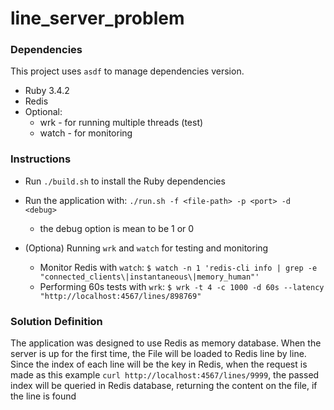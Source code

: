 # line_server_problem

### Dependencies
This project uses `asdf` to manage dependencies version.

* Ruby 3.4.2
* Redis
* Optional:
  * wrk - for running multiple threads (test)
  * watch - for monitoring

### Instructions

* Run `./build.sh` to install the Ruby dependencies

* Run the application with: `./run.sh -f <file-path> -p <port> -d <debug>`
  * the debug option is mean to be 1 or 0

* (Optiona) Running `wrk` and `watch` for testing and monitoring
  * Monitor Redis with `watch`: `$ watch -n 1 'redis-cli info | grep -e "connected_clients\|instantaneous\|memory_human"'`
  * Performing 60s tests with `wrk`: `$ wrk -t 4 -c 1000 -d 60s --latency "http://localhost:4567/lines/898769"`

### Solution Definition

The application was designed to use Redis as memory database.
When the server is up for the first time, the File will be loaded
to Redis line by line. Since the index of each line will be the
key in Redis, when the request is made as this example `curl http://localhost:4567/lines/9999`,
the passed index will be queried in Redis database, returning the content
on the file, if the line is found

